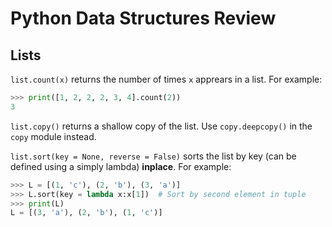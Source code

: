 # Python Data Structures Review 
## Lists
`list.count(x)` returns the number of times `x` apprears in a list. For example:
```python
>>> print([1, 2, 2, 2, 3, 4].count(2))
3
```
`list.copy()` returns a shallow copy of the list. Use `copy.deepcopy()` in the `copy` module instead.

`list.sort(key = None, reverse = False)` sorts the list by key (can be defined using a simply lambda) **inplace**. For example:
```python
>>> L = [(1, 'c'), (2, 'b'), (3, 'a')]
>>> L.sort(key = lambda x:x[1])  # Sort by second element in tuple
>>> print(L)
L = [(3, 'a'), (2, 'b'), (1, 'c')]
```
